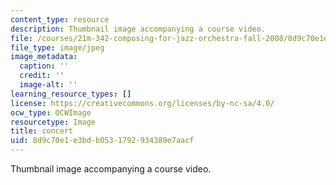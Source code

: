 ```yaml
---
content_type: resource
description: Thumbnail image accompanying a course video.
file: /courses/21m-342-composing-for-jazz-orchestra-fall-2008/8d9c70e1e3bdb0531792934389e7aacf_concert.jpg
file_type: image/jpeg
image_metadata:
  caption: ''
  credit: ''
  image-alt: ''
learning_resource_types: []
license: https://creativecommons.org/licenses/by-nc-sa/4.0/
ocw_type: OCWImage
resourcetype: Image
title: concert
uid: 8d9c70e1-e3bd-b053-1792-934389e7aacf
---
```

Thumbnail image accompanying a course video.